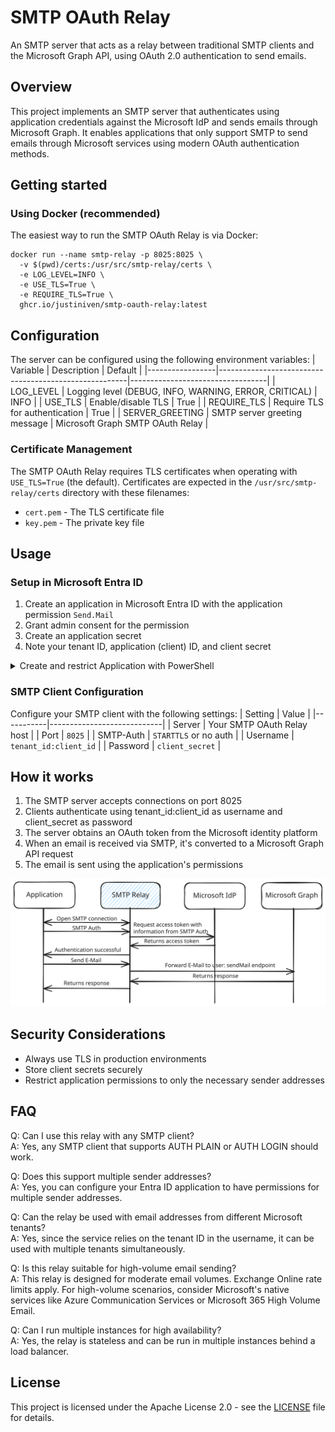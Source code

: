 # SMTP OAuth Relay
An SMTP server that acts as a relay between traditional SMTP clients and the Microsoft Graph API, using OAuth 2.0 authentication to send emails.

## Overview
This project implements an SMTP server that authenticates using application credentials against the Microsoft IdP and sends emails through Microsoft Graph. It enables applications that only support SMTP to send emails through Microsoft services using modern OAuth authentication methods.

## Getting started
### Using Docker (recommended)
The easiest way to run the SMTP OAuth Relay is via Docker:
```shell
docker run --name smtp-relay -p 8025:8025 \
  -v $(pwd)/certs:/usr/src/smtp-relay/certs \
  -e LOG_LEVEL=INFO \
  -e USE_TLS=True \
  -e REQUIRE_TLS=True \
  ghcr.io/justiniven/smtp-oauth-relay:latest
```


## Configuration
The server can be configured using the following environment variables:
| Variable        | Description                                           | Default                          |
|-----------------|-------------------------------------------------------|----------------------------------|
| LOG_LEVEL       | Logging level (DEBUG, INFO, WARNING, ERROR, CRITICAL) | INFO                             |
| USE_TLS         | Enable/disable TLS                                    | True                             |
| REQUIRE_TLS     | Require TLS for authentication                        | True                             |
| SERVER_GREETING | SMTP server greeting message                          | Microsoft Graph SMTP OAuth Relay |

### Certificate Management
The SMTP OAuth Relay requires TLS certificates when operating with `USE_TLS=True` (the default). Certificates are expected in the `/usr/src/smtp-relay/certs` directory with these filenames:
- `cert.pem` - The TLS certificate file
- `key.pem` - The private key file


## Usage
### Setup in Microsoft Entra ID
1. Create an application in Microsoft Entra ID with the application permission `Send.Mail`
2. Grant admin consent for the permission
3. Create an application secret
4. Note your tenant ID, application (client) ID, and client secret
<details>
<summary>Create and restrict Application with PowerShell</summary>

```powershell
$appName = "SMTP Relay"
$appSecretEndDateTime = (Get-Date).AddYears(2)
$senderAddress = "test@example.com"


Connect-MgGraph -Scopes "Application.ReadWrite.All" -NoWelcome
Connect-ExchangeOnline -ShowBanner:$false


# create application
$application = Invoke-MgGraphRequest `
    -Method "POST" `
    -Uri "https://graph.microsoft.com/v1.0/applications" `
    -Body @{
        displayName = $AppName
        signInAudience = "AzureADMyOrg"
        passwordCredentials = @(
            @{
                displayName = "secret01"
                endDateTime = $appSecretEndDateTime
            }
        )
        requiredResourceAccess = @(
            @{
                resourceAppId = "00000003-0000-0000-c000-000000000000" # Microsoft Graph
                resourceAccess = @(
                    @{ 
                        id = "b633e1c5-b582-4048-a93e-9f11b44c7e96" # Send.Mail
                        type = "Role"
                    }
                )
            }
        )
    }


# create service principal
$servicePrincipal = Invoke-MgGraphRequest `
    -Method "POST" `
    -Uri "https://graph.microsoft.com/v1.0/servicePrincipals" `
    -Body @{
        appId = $application.appId
        tags = @(
            "WindowsAzureActiveDirectoryIntegratedApp"
            "HideApp"
        )
    }


# grant tenant-wide admin consent
Invoke-MgGraphRequest `
    -Method "POST" `
    -Uri "https://graph.microsoft.com/v1.0/servicePrincipals/$($servicePrincipal.id)/appRoleAssignments" `
    -Body @{
        principalId = $servicePrincipal.id
        resourceId = "7aeb2b66-3434-4d91-b79e-fe5f94c2634b" # Microsoft Graph Service Principal
        appRoleId = "b633e1c5-b582-4048-a93e-9f11b44c7e96" # Send.Mail
    }



# restrict the application to send emails only from the specified sender addresses
New-ApplicationAccessPolicy `
    -AppId $application.appId `
    -PolicyScopeGroupId $senderAddress `
    -AccessRight RestrictAccess `
    -Description "Restrict the SMTP Relay application to send emails only from the specified sender addresses"


# get tenant id
$tenantId = (Get-MgContext).TenantId


Write-Host "Username: " -NoNewline
Write-Host "$($tenantId):$($application.appId)" -ForegroundColor Green
Write-Host "Password: " -NoNewline
Write-Host "$($application.passwordCredentials[0].secretText)" -ForegroundColor Green
```

</details>

### SMTP Client Configuration
Configure your SMTP client with the following settings:
| Setting   | Value                      |
|-----------|----------------------------|
| Server    | Your SMTP OAuth Relay host |
| Port      | `8025`                     |
| SMTP-Auth | `STARTTLS` or no auth      |
| Username  | `tenant_id:client_id`      |
| Password  | `client_secret`            |



## How it works
1. The SMTP server accepts connections on port 8025
2. Clients authenticate using tenant_id:client_id as username and client_secret as password
3. The server obtains an OAuth token from the Microsoft identity platform
4. When an email is received via SMTP, it's converted to a Microsoft Graph API request
5. The email is sent using the application's permissions

![Sequence diagram](docs/images/sequenceDiagram.svg)

## Security Considerations
- Always use TLS in production environments
- Store client secrets securely
- Restrict application permissions to only the necessary sender addresses

## FAQ
Q: Can I use this relay with any SMTP client? \
A: Yes, any SMTP client that supports AUTH PLAIN or AUTH LOGIN should work.

Q: Does this support multiple sender addresses? \
A: Yes, you can configure your Entra ID application to have permissions for multiple sender addresses.

Q: Can the relay be used with email addresses from different Microsoft tenants? \
A: Yes, since the service relies on the tenant ID in the username, it can be used with multiple tenants simultaneously.

Q: Is this relay suitable for high-volume email sending? \
A: This relay is designed for moderate email volumes. Exchange Online rate limits apply. For high-volume scenarios, consider Microsoft's native services like Azure Communication Services or Microsoft 365 High Volume Email.

Q: Can I run multiple instances for high availability? \
A: Yes, the relay is stateless and can be run in multiple instances behind a load balancer.


## License
This project is licensed under the Apache License 2.0 - see the [LICENSE](./LICENSE) file for details.
